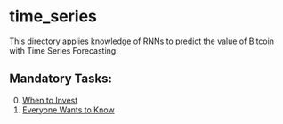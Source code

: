 # time_series
This directory applies knowledge of RNNs to predict the value of Bitcoin with Time Series Forecasting:

## Mandatory Tasks:
0. [When to Invest](/supervised_learning/0x0D-RNNs/forecast_btc.py)
1. [Everyone Wants to Know](/supervised_learning/0x0D-RNNs/forecast_btc.py)
